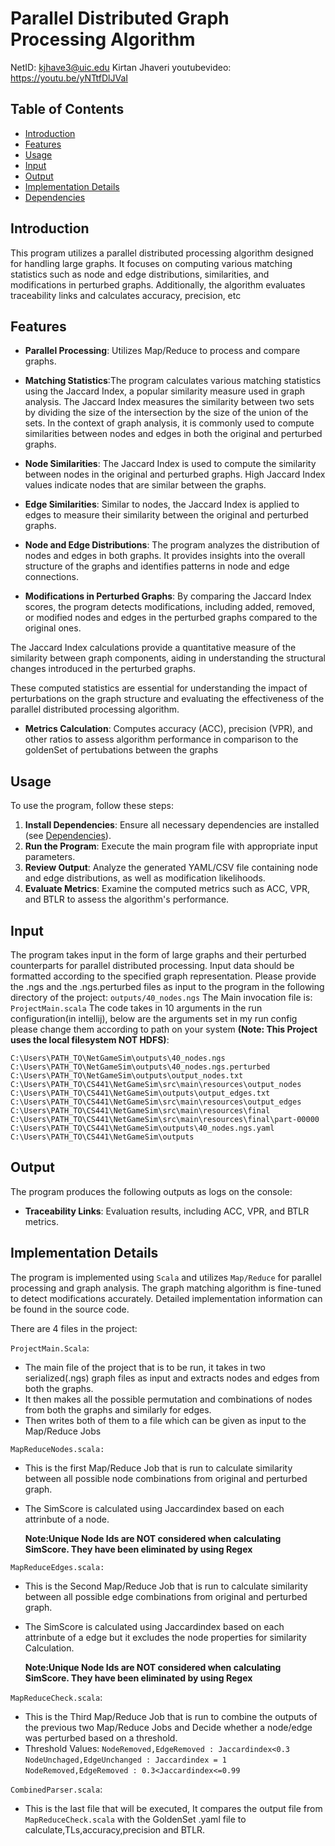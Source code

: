 # Parallel Distributed Graph Processing Algorithm
NetID: kjhave3@uic.edu
Kirtan Jhaveri
youtubevideo: https://youtu.be/yNTtfDlJVaI

## Table of Contents

- [Introduction](#introduction)
- [Features](#features)
- [Usage](#usage)
- [Input](#input)
- [Output](#output)
- [Implementation Details](#implementation-details)
- [Dependencies](#dependencies)

## Introduction

This program utilizes a parallel distributed processing algorithm designed for handling large graphs. It focuses on computing various matching statistics such as node and edge distributions, similarities, and modifications in perturbed graphs. Additionally, the algorithm evaluates traceability links and calculates accuracy, precision, etc

## Features

- **Parallel Processing**: Utilizes Map/Reduce to process and compare graphs.
- **Matching Statistics**:The program calculates various matching statistics using the Jaccard Index, a popular similarity measure used in graph analysis. The Jaccard Index measures the similarity between two sets by dividing the size of the intersection by the size of the union of the sets. In the context of graph analysis, it is commonly used to compute similarities between nodes and edges in both the original and perturbed graphs.

- **Node Similarities**: The Jaccard Index is used to compute the similarity between nodes in the original and perturbed graphs. High Jaccard Index values indicate nodes that are similar between the graphs.
  
- **Edge Similarities**: Similar to nodes, the Jaccard Index is applied to edges to measure their similarity between the original and perturbed graphs.

- **Node and Edge Distributions**: The program analyzes the distribution of nodes and edges in both graphs. It provides insights into the overall structure of the graphs and identifies patterns in node and edge connections.

- **Modifications in Perturbed Graphs**: By comparing the Jaccard Index scores, the program detects modifications, including added, removed, or modified nodes and edges in the perturbed graphs compared to the original ones.

The Jaccard Index calculations provide a quantitative measure of the similarity between graph components, aiding in understanding the structural changes introduced in the perturbed graphs.

These computed statistics are essential for understanding the impact of perturbations on the graph structure and evaluating the effectiveness of the parallel distributed processing algorithm.

- **Metrics Calculation**: Computes accuracy (ACC), precision (VPR), and other ratios to assess algorithm performance in comparison to the goldenSet of pertubations between the graphs

## Usage

To use the program, follow these steps:

1. **Install Dependencies**: Ensure all necessary dependencies are installed (see [Dependencies](#dependencies)).
2. **Run the Program**: Execute the main program file with appropriate input parameters.
3. **Review Output**: Analyze the generated YAML/CSV file containing node and edge distributions, as well as modification likelihoods.
4. **Evaluate Metrics**: Examine the computed metrics such as ACC, VPR, and BTLR to assess the algorithm's performance.

## Input

The program takes input in the form of large graphs and their perturbed counterparts for parallel distributed processing. Input data should be formatted according to the specified graph representation.
Please provide the .ngs and the .ngs.perturbed files as input to the program in the following directory of the project:
`outputs/40_nodes.ngs`
The Main invocation file is:
`ProjectMain.scala`
The code takes in 10 arguments in the run configuration(in intellij), below are the arguments set in my run config please change them according to path on your system **(Note: This Project uses the local filesystem NOT HDFS)**:

`C:\Users\PATH_TO\NetGameSim\outputs\40_nodes.ngs` 
`C:\Users\PATH_TO\NetGameSim\outputs\40_nodes.ngs.perturbed`
`C:\Users\PATH_TO\NetGameSim\outputs\output_nodes.txt`
`C:\Users\PATH_TO\CS441\NetGameSim\src\main\resources\output_nodes`
`C:\Users\PATH_TO\CS441\NetGameSim\outputs\output_edges.txt`
`C:\Users\PATH_TO\CS441\NetGameSim\src\main\resources\output_edges`
`C:\Users\PATH_TO\CS441\NetGameSim\src\main\resources\final`
`C:\Users\PATH_TO\CS441\NetGameSim\src\main\resources\final\part-00000`
`C:\Users\PATH_TO\CS441\NetGameSim\outputs\40_nodes.ngs.yaml`
`C:\Users\PATH_TO\CS441\NetGameSim\outputs`

## Output

The program produces the following outputs as logs on the console:
- **Traceability Links**: Evaluation results, including ACC, VPR, and BTLR metrics.


## Implementation Details

The program is implemented using `Scala` and utilizes `Map/Reduce` for parallel processing and graph analysis. The graph matching algorithm is fine-tuned to detect modifications accurately. Detailed implementation information can be found in the source code.

There are 4 files in the project:

`ProjectMain.Scala`: 
- The main file of the project that is to be run, it takes in two serialized(.ngs) graph files as input and extracts nodes and edges from both the graphs.
- It then makes all the possible permutation and combinations of nodes from both the graphs and similarly for edges.
- Then writes both of them to a file which can be given as input to the Map/Reduce Jobs

`MapReduceNodes.scala:`
- This is the first Map/Reduce Job that is run to calculate similarity between all possible node combinations from original and perturbed graph.
- The SimScore is calculated using Jaccardindex based on each attrinbute of a node.

    **Note:Unique Node Ids are NOT considered when calculating SimScore. They have been eliminated by using Regex**

`MapReduceEdges.scala:`
- This is the Second Map/Reduce Job that is run to calculate similarity between all possible edge combinations from original and perturbed graph.
- The SimScore is calculated using Jaccardindex based on each attrinbute of a edge but it excludes the node properties for similarity Calculation.

    **Note:Unique Node Ids are NOT considered when calculating SimScore. They have been eliminated by using Regex**

`MapReduceCheck.scala`:
- This is the Third Map/Reduce Job that is run to combine the outputs of the previous two Map/Reduce Jobs and Decide whether a node/edge was perturbed based on a threshold.
- Threshold Values: 
`NodeRemoved,EdgeRemoved : Jaccardindex<0.3`
`NodeUnchaged,EdgeUnchanged : Jaccardindex = 1`
`NodeRemoved,EdgeRemoved : 0.3<Jaccardindex<=0.99`

`CombinedParser.scala`:

- This is the last file that will be executed, It compares the output file from `MapReduceCheck.scala` with the GoldenSet .yaml file to calculate,TLs,accuracy,precision and BTLR.

